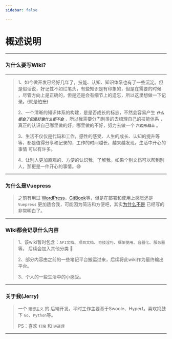 ```yaml
---
sidebar: false

---
```


# 概述说明

---

### 为什么要写Wiki?

---

> 1、如今做开发已经好几年了，技能、认知、知识体系也有了一些沉淀。但是俗话说，好记性不如烂笔头，有些知识是有印象的，但是在需要的时候
> ，尽管方向上是正确的，但是还是会有细节上的遗忘，所以这里想做一下记录。~~(就是怕忘)~~ 
> 
> 2、一个清晰的知识体系的构建，是是否成长的标志，不然会容易产生 ***`什么都会了但是好像什么都不会`*** ，所以我需要分门别类的去梳理自己的技能体系
> ，真正的认识自己哪里做的好，哪里做的不好，努力去做一个 **`六边形战士`** 。
> 
> 3、生活不仅仅是代码和工作，感性的感受、人生的成长、认知的提升等等，都是值得分享和记录的，工作的时间越长，越来越发现，生活中开心的事情
> 可以有许多。
> 
> 4、让别人更加直观的、方便的认识我，了解我。如果个别文档可以帮到别人，那更是一件开心的事情。:smile:


---

### 为什么是Vuepress

> 之前有用过 [WordPress](https://cn.wordpress.org/)，[GitBook](https://www.gitbook.com/)等，但是在部署和使用上感觉还是
> `Vuepress` 更加适合我，可能因为简洁和方便吧，其实[为什么不是](https://vuepress2.netlify.app/zh/guide/#%E4%B8%BA%E4%BB%80%E4%B9%88%E4%B8%8D%E6%98%AF)
> 已经写的非常明白了。

---

### Wiki都会记录什么内容

> 1、该wiki暂时包含：`API文档`、`项目文档`、`奇技淫巧`、`框架使用`、`容器化`、`服务器` 等。
后续会加入其他分类 :magnet:
> 
> 2、部分内容由之前的一些笔记平台搬运过来，后续将此wiki作为最终输出平台。
> 
> 3、个人的一些生活中的小感受。
---

### 关于我(Jerry)

> 一个 `理想主义` 的 后端开发，平时工作主要基于Swoole、Hyperf。喜欢捣鼓下 `Go`、`Python`等。
> 
> PS：喜欢 `打赌` 和 `讲道理`

---
